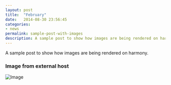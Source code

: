 ```yaml
---
layout: post
title:  "February"
date:   2014-08-30 23:56:45
categories:
- news
permalink: sample-post-with-images
description: A sample post to show how images are being rendered on harmony.
---
```


A sample post to show how images are being rendered on harmony.

### Image from external host

![Image](http://placekitten.com/g/900/300)
